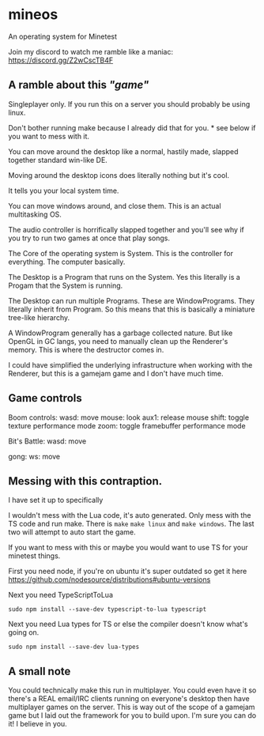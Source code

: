# mineos
 An operating system for Minetest

Join my discord to watch me ramble like a maniac: https://discord.gg/Z2wCscTB4F

## A ramble about this _"game"_

Singleplayer only. If you run this on a server you should probably be using linux.

Don't bother running make because I already did that for you. * see below if you want to mess with it.

You can move around the desktop like a normal, hastily made, slapped together standard win-like DE.

Moving around the desktop icons does literally nothing but it's cool.

It tells you your local system time.

You can move windows around, and close them. This is an actual multitasking OS.

The audio controller is horrifically slapped together and you'll see why if you try to run two games at once that play songs.

The Core of the operating system is System. This is the controller for everything. The computer basically.

The Desktop is a Program that runs on the System. Yes this literally is a Progam that the System is running.

The Desktop can run multiple Programs. These are WindowPrograms. They literally inherit from Program. So this means that this is basically a miniature tree-like hierarchy.

A WindowProgram generally has a garbage collected nature. But like OpenGL in GC langs, you need to manually clean up the Renderer's memory. This is where the destructor comes in.

I could have simplified the underlying infrastructure when working with the Renderer, but this is a gamejam game and I don't have much time.

## Game controls

Boom controls:
wasd: move
mouse: look
aux1: release mouse
shift: toggle texture performance mode
zoom: toggle framebuffer performance mode

Bit's Battle:
wasd: move

gong:
ws: move

## Messing with this contraption.

I have set it up to specifically 

I wouldn't mess with the Lua code, it's auto generated. Only mess with the TS code and run make. 
There is ``make`` ``make linux`` and ``make windows``. The last two will attempt to auto start the game.

If you want to mess with this or maybe you would want to use TS for your minetest things.
 
First you need node, if you're on ubuntu it's super outdated so get it here https://github.com/nodesource/distributions#ubuntu-versions

Next you need TypeScriptToLua
```
sudo npm install --save-dev typescript-to-lua typescript
```

Next you need Lua types for TS or else the compiler doesn't know what's going on.
```
sudo npm install --save-dev lua-types
```

## A small note
You could technically make this run in multiplayer. You could even have it so there's a REAL email/IRC clients running on everyone's desktop then have multiplayer games on the server. This is way out of the scope of a gamejam game but I laid out the framework for you to build upon. I'm sure you can do it! I believe in you.